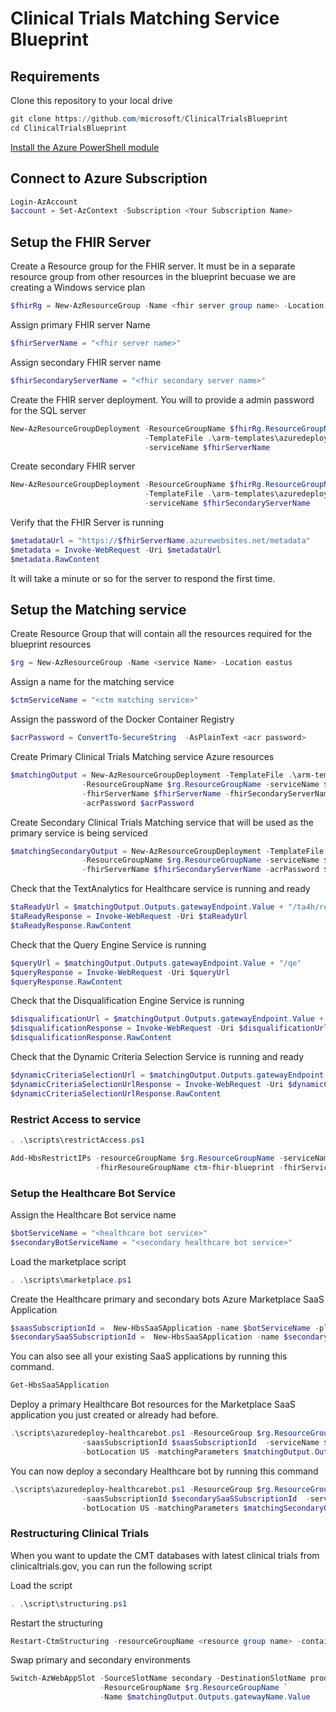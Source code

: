 # Clinical Trials Matching Service Blueprint

## Requirements

Clone this repository to your local drive

```Powershell
git clone https://github.com/microsoft/ClinicalTrialsBlueprint
cd ClinicalTrialsBlueprint
```

[Install the Azure PowerShell module](https://docs.microsoft.com/en-us/powershell/azure/install-az-ps?view=azps-3.3.0)

## Connect to Azure Subscription

```PowerShell
Login-AzAccount
$account = Set-AzContext -Subscription <Your Subscription Name>
```

## Setup the FHIR Server

Create a Resource group for the FHIR server. It must be in a separate resource group from other resources in the blueprint becuase we are creating a Windows service plan

```PowerShell
$fhirRg = New-AzResourceGroup -Name <fhir server group name> -Location eastus
```

Assign primary FHIR server Name

```PowerShell
$fhirServerName = "<fhir server name>"
```

Assign secondary FHIR server name

```PowerShell
$fhirSecondaryServerName = "<fhir secondary server name>"
```

Create the FHIR server deployment. You will to provide a admin password for the SQL server

```PowerShell
New-AzResourceGroupDeployment -ResourceGroupName $fhirRg.ResourceGroupName `
                              -TemplateFile .\arm-templates\azuredeploy-fhir.json `
                              -serviceName $fhirServerName
```

Create secondary FHIR server

```PowerShell
New-AzResourceGroupDeployment -ResourceGroupName $fhirRg.ResourceGroupName `
                              -TemplateFile .\arm-templates\azuredeploy-fhir.json `
                              -serviceName $fhirSecondaryServerName
```

Verify that the FHIR Server is running

```PowerShell
$metadataUrl = "https://$fhirServerName.azurewebsites.net/metadata" 
$metadata = Invoke-WebRequest -Uri $metadataUrl
$metadata.RawContent
```

It will take a minute or so for the server to respond the first time.

## Setup the Matching service

Create Resource Group that will contain all the resources required for the blueprint resources

```PowerShell
$rg = New-AzResourceGroup -Name <service Name> -Location eastus
```

Assign a name for the matching service

```Powershell
$ctmServiceName = "<ctm matching service>"
```

Assign the password of the Docker Container Registry

```Powershell
$acrPassword = ConvertTo-SecureString  -AsPlainText <acr password>
```

Create Primary Clinical Trials Matching service Azure resources

```Powershell
$matchingOutput = New-AzResourceGroupDeployment -TemplateFile .\arm-templates\azuredeploy-ctm.json `
                -ResourceGroupName $rg.ResourceGroupName -serviceName $ctmServiceName `
                -fhirServerName $fhirServerName -fhirSecondaryServerName $fhirSecondaryServerName `
                -acrPassword $acrPassword
```

Create Secondary Clinical Trials Matching service that will be used as the primary service is being serviced

```Powershell
$matchingSecondaryOutput = New-AzResourceGroupDeployment -TemplateFile .\arm-templates\azuredeploy-ctm.json `
                -ResourceGroupName $rg.ResourceGroupName -serviceName $ctmServiceName `
                -fhirServerName $fhirSecondaryServerName -acrPassword $acrPassword -isSecondary $true
```

Check that the TextAnalytics for Healthcare service is running and ready

```PowerShell
$taReadyUrl = $matchingOutput.Outputs.gatewayEndpoint.Value + "/ta4h/ready"
$taReadyResponse = Invoke-WebRequest -Uri $taReadyUrl
$taReadyResponse.RawContent
```

Check that the Query Engine Service is running

```PowerShell
$queryUrl = $matchingOutput.Outputs.gatewayEndpoint.Value + "/qe"
$queryResponse = Invoke-WebRequest -Uri $queryUrl
$queryResponse.RawContent
```

Check that the Disqualification Engine Service is running

```PowerShell
$disqualificationUrl = $matchingOutput.Outputs.gatewayEndpoint.Value + "/disq"
$disqualificationResponse = Invoke-WebRequest -Uri $disqualificationUrl
$disqualificationResponse.RawContent
```

Check that the Dynamic Criteria Selection Service is running and ready

```PowerShell
$dynamicCriteriaSelectionUrl = $matchingOutput.Outputs.gatewayEndpoint.Value + "/dcs"
$dynamicCriteriaSelectionUrlResponse = Invoke-WebRequest -Uri $dynamicCriteriaSelectionUrl
$dynamicCriteriaSelectionUrlResponse.RawContent
```

### Restrict Access to service

```Powershell
. .\scripts\restrictAccess.ps1
```

```PowerShell
Add-HbsRestrictIPs -resourceGroupName $rg.ResourceGroupName -serviceName $ctmServiceName `
                   -fhirResoureGroupName ctm-fhir-blueprint -fhirServiceName $fhirServerName
```

### Setup the Healthcare Bot Service

Assign the Healthcare Bot service name 

```PowerShell
$botServiceName = "<healthcare bot service>"
$secondaryBotServiceName = "<secondary healthcare bot service>"
```

Load the marketplace script

```PowerShell
. .\scripts\marketplace.ps1
```

Create the Healthcare primary and secondary bots Azure Marketplace SaaS Application

```PowerShell
$saasSubscriptionId =  New-HbsSaaSApplication -name $botServiceName -planId free
$secondarySaaSSubscriptionId =  New-HbsSaaSApplication -name $secondaryBotServiceName -planId free
```

You can also see all your existing SaaS applications by running this command. 

```PowerShell
Get-HbsSaaSApplication
```

Deploy a primary Healthcare Bot resources for the Marketplace SaaS application you just created or already had before.

```PowerShell
.\scripts\azuredeploy-healthcarebot.ps1 -ResourceGroup $rg.ResourceGroupName `
                -saasSubscriptionId $saasSubscriptionId  -serviceName $botServiceName `
                -botLocation US -matchingParameters $matchingOutput.Outputs
```

You can now deploy a secondary Healthcare bot by running this command

```PowerShell
.\scripts\azuredeploy-healthcarebot.ps1 -ResourceGroup $rg.ResourceGroupName `
                -saasSubscriptionId $secondarySaaSSubscriptionId  -serviceName $secondaryBotServiceName `
                -botLocation US -matchingParameters $matchingSecondaryOutput.Outputs
```

### Restructuring Clinical Trials

When you want to update the CMT databases with latest clinical trials from clinicaltrials.gov, you can run the following script

Load the script

```Powershell
. .\script\structuring.ps1
```

Restart the structuring

```Powershell
Restart-CtmStructuring -resourceGroupName <resource group name> -containerGroupName <structuring container group name>
```

Swap primary and secondary environments

```PowerShell
Switch-AzWebAppSlot -SourceSlotName secondary -DestinationSlotName production `
                    -ResourceGroupName $rg.ResourceGroupName `
                    -Name $matchingOutput.Outputs.gatewayName.Value
 ```
